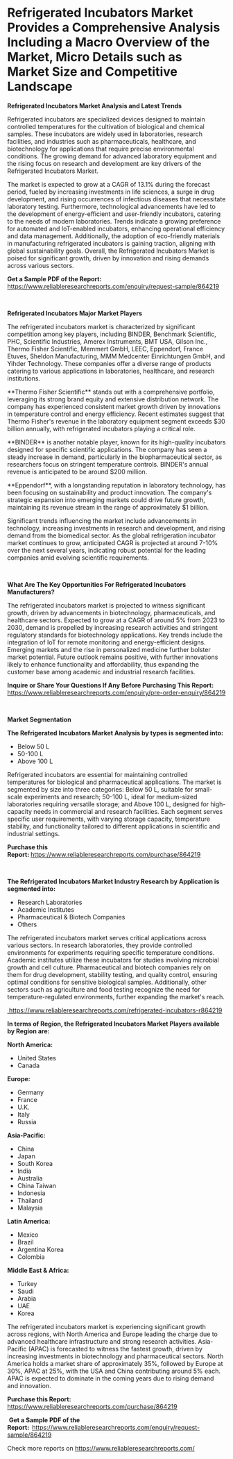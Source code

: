 <p><h1>Refrigerated Incubators Market Provides a Comprehensive Analysis Including a Macro Overview of the Market, Micro Details such as Market Size and Competitive Landscape</h1></p><p><strong>Refrigerated Incubators Market Analysis and Latest Trends</strong></p>
<p><p>Refrigerated incubators are specialized devices designed to maintain controlled temperatures for the cultivation of biological and chemical samples. These incubators are widely used in laboratories, research facilities, and industries such as pharmaceuticals, healthcare, and biotechnology for applications that require precise environmental conditions. The growing demand for advanced laboratory equipment and the rising focus on research and development are key drivers of the Refrigerated Incubators Market.</p><p>The market is expected to grow at a CAGR of 13.1% during the forecast period, fueled by increasing investments in life sciences, a surge in drug development, and rising occurrences of infectious diseases that necessitate laboratory testing. Furthermore, technological advancements have led to the development of energy-efficient and user-friendly incubators, catering to the needs of modern laboratories. Trends indicate a growing preference for automated and IoT-enabled incubators, enhancing operational efficiency and data management. Additionally, the adoption of eco-friendly materials in manufacturing refrigerated incubators is gaining traction, aligning with global sustainability goals. Overall, the Refrigerated Incubators Market is poised for significant growth, driven by innovation and rising demands across various sectors.</p></p>
<p><strong>Get a Sample PDF of the Report:&nbsp;</strong> <a href="https://www.reliableresearchreports.com/enquiry/request-sample/864219?utm_campaign=2461&utm_medium=2&utm_source=Github&utm_content=ia&utm_term=20022025&utm_id=refrigerated-incubators">https://www.reliableresearchreports.com/enquiry/request-sample/864219</a></p>
<p>&nbsp;</p>
<p><strong>Refrigerated Incubators Major Market Players</strong></p>
<p><p>The refrigerated incubators market is characterized by significant competition among key players, including BINDER, Benchmark Scientific, PHC, Scientific Industries, Amerex Instruments, BMT USA, Gilson Inc., Thermo Fisher Scientific, Memmert GmbH, LEEC, Eppendorf, France Etuves, Sheldon Manufacturing, MMM Medcenter Einrichtungen GmbH, and Yihder Technology. These companies offer a diverse range of products catering to various applications in laboratories, healthcare, and research institutions.</p><p>**Thermo Fisher Scientific** stands out with a comprehensive portfolio, leveraging its strong brand equity and extensive distribution network. The company has experienced consistent market growth driven by innovations in temperature control and energy efficiency. Recent estimates suggest that Thermo Fisher's revenue in the laboratory equipment segment exceeds $30 billion annually, with refrigerated incubators playing a critical role.</p><p>**BINDER** is another notable player, known for its high-quality incubators designed for specific scientific applications. The company has seen a steady increase in demand, particularly in the biopharmaceutical sector, as researchers focus on stringent temperature controls. BINDER's annual revenue is anticipated to be around $200 million.</p><p>**Eppendorf**, with a longstanding reputation in laboratory technology, has been focusing on sustainability and product innovation. The company's strategic expansion into emerging markets could drive future growth, maintaining its revenue stream in the range of approximately $1 billion.</p><p>Significant trends influencing the market include advancements in technology, increasing investments in research and development, and rising demand from the biomedical sector. As the global refrigeration incubator market continues to grow, anticipated CAGR is projected at around 7-10% over the next several years, indicating robust potential for the leading companies amid evolving scientific requirements.</p></p>
<p>&nbsp;</p>
<p><strong>What Are The Key Opportunities For Refrigerated Incubators Manufacturers?</strong></p>
<p><p>The refrigerated incubators market is projected to witness significant growth, driven by advancements in biotechnology, pharmaceuticals, and healthcare sectors. Expected to grow at a CAGR of around 5% from 2023 to 2030, demand is propelled by increasing research activities and stringent regulatory standards for biotechnology applications. Key trends include the integration of IoT for remote monitoring and energy-efficient designs. Emerging markets and the rise in personalized medicine further bolster market potential. Future outlook remains positive, with further innovations likely to enhance functionality and affordability, thus expanding the customer base among academic and industrial research facilities.</p></p>
<p><strong>Inquire or Share Your Questions If Any Before Purchasing This Report:</strong> <a href="https://www.reliableresearchreports.com/enquiry/pre-order-enquiry/864219?utm_campaign=2461&utm_medium=2&utm_source=Github&utm_content=ia&utm_term=20022025&utm_id=refrigerated-incubators">https://www.reliableresearchreports.com/enquiry/pre-order-enquiry/864219</a></p>
<p>&nbsp;</p>
<p><strong>Market Segmentation</strong></p>
<p><strong>The Refrigerated Incubators Market Analysis by types is segmented into:</strong></p>
<p><ul><li>Below 50 L</li><li>50-100 L</li><li>Above 100 L</li></ul></p>
<p><p>Refrigerated incubators are essential for maintaining controlled temperatures for biological and pharmaceutical applications. The market is segmented by size into three categories: Below 50 L, suitable for small-scale experiments and research; 50-100 L, ideal for medium-sized laboratories requiring versatile storage; and Above 100 L, designed for high-capacity needs in commercial and research facilities. Each segment serves specific user requirements, with varying storage capacity, temperature stability, and functionality tailored to different applications in scientific and industrial settings.</p></p>
<p><strong>Purchase this Report:&nbsp;</strong><a href="https://www.reliableresearchreports.com/purchase/864219?utm_campaign=2461&utm_medium=2&utm_source=Github&utm_content=ia&utm_term=20022025&utm_id=refrigerated-incubators">https://www.reliableresearchreports.com/purchase/864219</a></p>
<p>&nbsp;</p>
<p><strong>The Refrigerated Incubators Market Industry Research by Application is segmented into:</strong></p>
<p><ul><li>Research Laboratories</li><li>Academic Institutes</li><li>Pharmaceutical & Biotech Companies</li><li>Others</li></ul></p>
<p><p>The refrigerated incubators market serves critical applications across various sectors. In research laboratories, they provide controlled environments for experiments requiring specific temperature conditions. Academic institutes utilize these incubators for studies involving microbial growth and cell culture. Pharmaceutical and biotech companies rely on them for drug development, stability testing, and quality control, ensuring optimal conditions for sensitive biological samples. Additionally, other sectors such as agriculture and food testing recognize the need for temperature-regulated environments, further expanding the market's reach.</p></p>
<p><a href="https://www.reliableresearchreports.com/refrigerated-incubators-r864219?utm_campaign=2461&utm_medium=2&utm_source=Github&utm_content=ia&utm_term=20022025&utm_id=refrigerated-incubators">&nbsp;https://www.reliableresearchreports.com/refrigerated-incubators-r864219</a></p>
<p><strong>In terms of Region, the Refrigerated Incubators Market Players available by Region are:</strong></p>
<p>
    <p> <strong> North America: </strong>
        <ul>
            <li>United States</li>
            <li>Canada</li>
        </ul>
        </p> 
    <p> <strong> Europe: </strong>
        <ul>
            <li>Germany</li>
            <li>France</li>
            <li>U.K.</li>
            <li>Italy</li>
            <li>Russia</li>
        </ul>
        </p> 
    <p> <strong> Asia-Pacific: </strong>
        <ul>
            <li>China</li>
            <li>Japan</li>
            <li>South Korea</li>
            <li>India</li>
            <li>Australia</li>
            <li>China Taiwan</li>
            <li>Indonesia</li>
            <li>Thailand</li>
            <li>Malaysia</li>
        </ul>
        </p> 
    <p> <strong> Latin America: </strong>
        <ul>
            <li>Mexico</li>
            <li>Brazil</li>
            <li>Argentina Korea</li>
            <li>Colombia</li>
        </ul>
        </p> 
    <p> <strong> Middle East & Africa: </strong>
        <ul>
            <li>Turkey</li>
            <li>Saudi</li>
            <li>Arabia</li>
            <li>UAE</li>
            <li>Korea</li>
        </ul>
    </p>
    </p>
<p><p>The refrigerated incubators market is experiencing significant growth across regions, with North America and Europe leading the charge due to advanced healthcare infrastructure and strong research activities. Asia-Pacific (APAC) is forecasted to witness the fastest growth, driven by increasing investments in biotechnology and pharmaceutical sectors. North America holds a market share of approximately 35%, followed by Europe at 30%, APAC at 25%, with the USA and China contributing around 5% each. APAC is expected to dominate in the coming years due to rising demand and innovation.</p></p>
<p><strong>Purchase this Report: </strong><a href="https://www.reliableresearchreports.com/purchase/864219?utm_campaign=2461&utm_medium=2&utm_source=Github&utm_content=ia&utm_term=20022025&utm_id=refrigerated-incubators">https://www.reliableresearchreports.com/purchase/864219</a></p>
<p>&nbsp;<strong>Get a Sample PDF of the Report:&nbsp;&nbsp;</strong><a href="https://www.reliableresearchreports.com/enquiry/request-sample/864219?utm_campaign=2461&utm_medium=2&utm_source=Github&utm_content=ia&utm_term=20022025&utm_id=refrigerated-incubators">https://www.reliableresearchreports.com/enquiry/request-sample/864219</a></p>
<p><strong></strong></p>
<p>Check more reports on <a href="https://www.reliableresearchreports.com/?utm_campaign=2461&utm_medium=2&utm_source=Github&utm_content=ia&utm_term=20022025&utm_id=refrigerated-incubators">https://www.reliableresearchreports.com/</a></p>
